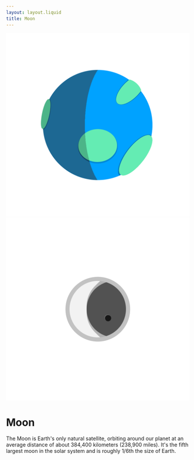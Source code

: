 ```yaml
---
layout: layout.liquid
title: Moon
---
```


<nav>
    <a href="/"><img alt="Earth" src="/images/earth.png" width="500" /></a>
    <a href="/moon/"><img alt="Moon" src="/images/moonhighlight.png" width="500" /></a>
</nav>

<h1 class="moon"><strong>Moon</strong></h1>
<p class="desc">
The Moon is Earth's only natural satellite, orbiting around our planet at an average distance of about 384,400 kilometers (238,900 miles). It's the fifth largest moon in the solar system and is roughly 1/6th the size of Earth.
<p>
